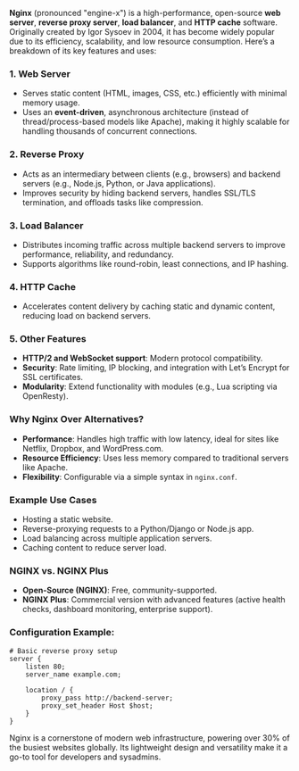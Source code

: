 **Nginx** (pronounced "engine-x") is a high-performance, open-source **web server**, **reverse proxy server**, **load balancer**, and **HTTP cache** software. Originally created by Igor Sysoev in 2004, it has become widely popular due to its efficiency, scalability, and low resource consumption. Here’s a breakdown of its key features and uses:

### 1. **Web Server**
   - Serves static content (HTML, images, CSS, etc.) efficiently with minimal memory usage.
   - Uses an **event-driven**, asynchronous architecture (instead of thread/process-based models like Apache), making it highly scalable for handling thousands of concurrent connections.

### 2. **Reverse Proxy**
   - Acts as an intermediary between clients (e.g., browsers) and backend servers (e.g., Node.js, Python, or Java applications).
   - Improves security by hiding backend servers, handles SSL/TLS termination, and offloads tasks like compression.

### 3. **Load Balancer**
   - Distributes incoming traffic across multiple backend servers to improve performance, reliability, and redundancy.
   - Supports algorithms like round-robin, least connections, and IP hashing.

### 4. **HTTP Cache**
   - Accelerates content delivery by caching static and dynamic content, reducing load on backend servers.

### 5. **Other Features**
   - **HTTP/2 and WebSocket support**: Modern protocol compatibility.
   - **Security**: Rate limiting, IP blocking, and integration with Let’s Encrypt for SSL certificates.
   - **Modularity**: Extend functionality with modules (e.g., Lua scripting via OpenResty).

### Why Nginx Over Alternatives?
   - **Performance**: Handles high traffic with low latency, ideal for sites like Netflix, Dropbox, and WordPress.com.
   - **Resource Efficiency**: Uses less memory compared to traditional servers like Apache.
   - **Flexibility**: Configurable via a simple syntax in `nginx.conf`.

### Example Use Cases
   - Hosting a static website.
   - Reverse-proxying requests to a Python/Django or Node.js app.
   - Load balancing across multiple application servers.
   - Caching content to reduce server load.

### NGINX vs. NGINX Plus
   - **Open-Source (NGINX)**: Free, community-supported.
   - **NGINX Plus**: Commercial version with advanced features (active health checks, dashboard monitoring, enterprise support).

### Configuration Example:
```nginx
# Basic reverse proxy setup
server {
    listen 80;
    server_name example.com;

    location / {
        proxy_pass http://backend-server;
        proxy_set_header Host $host;
    }
}
```

Nginx is a cornerstone of modern web infrastructure, powering over 30% of the busiest websites globally. Its lightweight design and versatility make it a go-to tool for developers and sysadmins.
